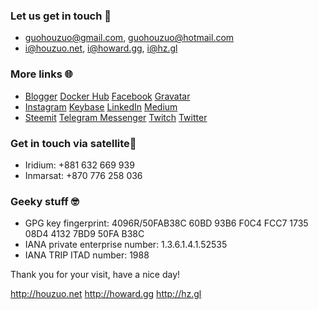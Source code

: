 ### Let us get in touch 👋
- <guohouzuo@gmail.com>, <guohouzuo@hotmail.com>
- <i@houzuo.net>, <i@howard.gg>, <i@hz.gl>

### More links 🌐
- [Blogger](https://allstarnix.blogspot.com/) [Docker Hub](https://hub.docker.com/u/hzgl) [Facebook](https://www.facebook.com/HouzuoGuo) [Gravatar](https://en.gravatar.com/howardguo)
- [Instagram](https://www.instagram.com/guo_howard) [Keybase](https://keybase.io/hguo) [LinkedIn](https://www.linkedin.com/in/howard-guo-2b1b6227) [Medium](https://medium.com/@hzgl)
- [Steemit](https://steemit.com/@ghz) [Telegram Messenger](https://t.me/howardg) [Twitch](https://www.twitch.tv/howardgg1) [Twitter](https://twitter.com/hzguo)

### Get in touch via satellite📡
- Iridium: +881 632 669 939
- Inmarsat: +870 776 258 036

### Geeky stuff 🤓
- GPG key fingerprint: 4096R/50FAB38C 60BD 93B6 F0C4 FCC7 1735 08D4 4132 7BD9 50FA B38C
- IANA private enterprise number: 1.3.6.1.4.1.52535
- IANA TRIP ITAD number: 1988

Thank you for your visit, have a nice day!

<http://houzuo.net> <http://howard.gg> <http://hz.gl>
